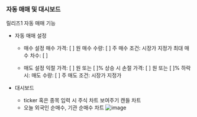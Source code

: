### 자동 매매 및 대시보드
릴리즈1
   자동 매매 기능
   - 자동 매매 설정
     - 매수 설정
      매수 가격: [ ] 원
      매수 수량: [ ] 주
      매수 조건:
       시장가
       지정가
      최대 매수 차수: [ ]

     -  매도 설정
      익절 가격: [ ] 원 또는 [ ]% 상승 시
      손절 가격: [ ] 원 또는 [ ]% 하락 시:
      매도 수량: [ ] 주
      매도 조건:
       시장가
       지정가
   
   - 대시보드
      - ticker 혹은 종목 입력 시 주식 차트 보여주기
      캔들 차트 
      - 오늘 외국인 순매수, 기관 순매수 차트
      ![image](https://github.com/user-attachments/assets/b17b47ff-b68e-4f1e-964b-719d09ab2c73)
